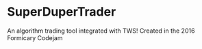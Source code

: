 # SuperDuperTrader

An algorithm trading tool integrated with TWS! 
Created in the 2016 Formicary Codejam 
